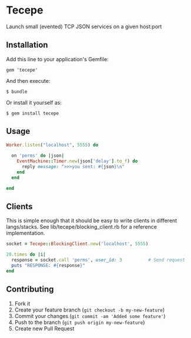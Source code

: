 # Tecepe

Launch small (evented) TCP JSON services on a given host:port

## Installation

Add this line to your application's Gemfile:

    gem 'tecepe'

And then execute:

    $ bundle

Or install it yourself as:

    $ gem install tecepe

## Usage

```ruby
Worker.listen("localhost", 5555) do
  
  on 'perms' do |json|
    EventMachine::Timer.new(json['delay'].to_f) do
      reply message: ">>>you sent: #{json}\n"
    end
  end

end
```

## Clients

This is simple enough that it should be easy to write clients in different langs/stacks. See lib/tecepe/blocking_client.rb for a reference implementation.

```ruby
socket = Tecepe::BlockingClient.new('localhost', 5555)

20.times do |i|
  response = socket.call 'perms', user_id: 3          # Send request
  puts "RESPONSE: #{response}"
end
```

## Contributing

1. Fork it
2. Create your feature branch (`git checkout -b my-new-feature`)
3. Commit your changes (`git commit -am 'Added some feature'`)
4. Push to the branch (`git push origin my-new-feature`)
5. Create new Pull Request
